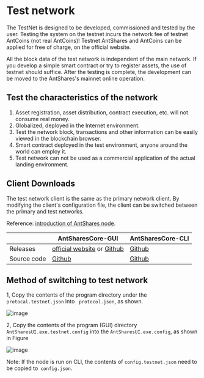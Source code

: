 # Test network

The TestNet is designed to be developed, commissioned and tested by the user. Testing the system on the testnet incurs the network fee of testnet AntCoins (not real AntCoins)! Testnet AntShares and AntCoins can be applied for free of charge, on the official website.

All the block data of the test network is independent of the main network. If you develop a simple smart contract or try to register assets, the use of testnet should suffice. After the testing is complete, the development can be moved to the AntShares's mainnet online operation.

## Test the characteristics of the network

1. Asset registration, asset distribution, contract execution, etc. will not consume real money.
2. Globalized, deployed in the Internet environment.
3. Test the network block, transactions and other information can be easily viewed in the blockchain browser.
4. Smart contract deployed in the test environment, anyone around the world can employ it.
5. Test network can not be used as a commercial application of the actual landing environment.

## Client Downloads

The test network client is the same as the primary network client. By modifying the client's configuration file, the client can be switched between the primary and test networks.

Reference: [introduction of AntShares node](introduction.md).

|      | AntSharesCore-GUI                        | AntSharesCore-CLI                        |
| ---- | ---------------------------------------- | ---------------------------------------- |
| Releases | [official website](https://www.antshares.org/download) or [Github](https://github.com/antshares/antsharescore/releases) | [Github](https://github.com/AntShares/antsharescore/releases) |
Source code | [Github](https://github.com/antshares/antsharescore) | [Github](https://github.com/antshares/antsharescore) |

## Method of switching to test network

1, Copy the contents of the program directory under the `protocal.testnet.json` into ` protocol.json`, as shown.

![image](http://docs.antshares.org/images/2017-06-08_14-16-35.png)

2, Copy the contents of the program (GUI) directory `AntSharesUI.exe.testnet.config` into the `AntSharesUI.exe.config`, as shown in Figure

![image](http://docs.antshares.org/images/2017-06-08_14-16-12.png)

Note: If the node is run on CLI, the contents of `config.testnet.json` need to be copied to` config.json`.
